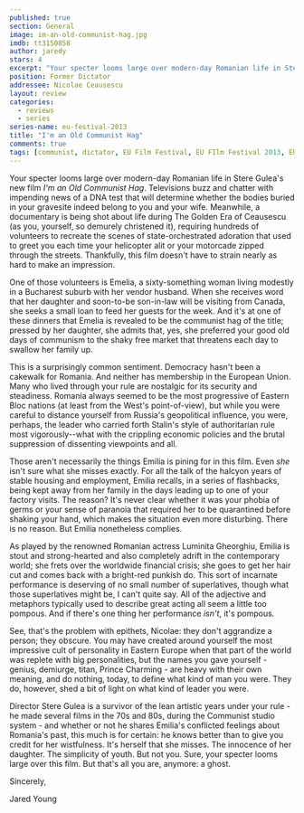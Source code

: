 ```yaml
---
published: true
section: General
image: im-an-old-communist-hag.jpg
imdb: tt3150858
author: jaredy 
stars: 4
excerpt: "Your specter looms large over modern-day Romanian life in Stere Gulea's new film I'm an Old Communist Hag."
position: Former Dictator
addressee: Nicolae Ceausescu 
layout: review
categories: 
  - reviews
  - series
series-name: eu-festival-2013
title: "I'm an Old Communist Hag"
comments: true
tags: [communist, dictator, EU Film Festival, EU FIlm Festival 2013, EUFF, Festivals, Letters, Romania, Romanian]
---
```


Your specter looms large over modern-day Romanian life in Stere Gulea's new film _I'm an Old Communist Hag_. Televisions buzz and chatter with impending news of a DNA test that will determine whether the bodies buried in your gravesite indeed belong to you and your wife. Meanwhile, a documentary is being shot about life during The Golden Era of Ceausescu (as you, yourself, so demurely christened it), requiring hundreds of volunteers to recreate the scenes of state-orchestrated adoration that used to greet you each time your helicopter alit or your motorcade zipped through the streets. Thankfully, this film doesn't have to strain nearly as hard to make an impression.

One of those volunteers is Emelia, a sixty-something woman living modestly in a Bucharest suburb with her vendor husband. When she receives word that her daughter and soon-to-be son-in-law will be visiting from Canada, she seeks a small loan to feed her guests for the week. And it's at one of these dinners that Emelia is revealed to be the communist hag of the title; pressed by her daughter, she admits that, yes, she preferred your good old days of communism to the shaky free market that threatens each day to swallow her family up.

This is a surprisingly common sentiment. Democracy hasn't been a cakewalk for Romania. And neither has membership in the European Union. Many who lived through your rule are nostalgic for its security and steadiness. Romania always seemed to be the most progressive of Eastern Bloc nations (at least from the West's point-of-view), but while you were careful to distance yourself from Russia's geopolitical influence, you were, perhaps, the leader who carried forth Stalin's style of authoritarian rule most vigorously--what with the crippling economic policies and the brutal suppression of dissenting viewpoints and all.

Those aren't necessarily the things Emilia is pining for in this film. Even _she_ isn't sure what she misses exactly. For all the talk of the halcyon years of stable housing and employment, Emilia recalls, in a series of flashbacks, being kept away from her family in the days leading up to one of your factory visits. The reason? It's never clear whether it was your phobia of germs or your sense of paranoia that required her to be quarantined before shaking your hand, which makes the situation even more disturbing. There is no reason. But Emilia nonetheless complies.

As played by the renowned Romanian actress Luminita Gheorghiu, Emilia is stout and strong-hearted and also completely adrift in the contemporary world; she frets over the worldwide financial crisis; she goes to get her hair cut and comes back with a bright-red punkish do. This sort of incarnate performance is deserving of no small number of superlatives, though what those superlatives might be, I can't quite say. All of the adjective and metaphors typically used to describe great acting all seem a little too pompous. And if there's one thing her performance _isn't_, it's pompous.

See, that's the problem with epithets, Nicolae: they don't aggrandize a person; they obscure. You may have created around yourself the most impressive cult of personality in Eastern Europe when that part of the world was replete with big personalities, but the names you gave yourself - genius, demiurge, titan, Prince Charming - are heavy with their own meaning, and do nothing, today, to define what kind of man you were. They do, however, shed a bit of light on what kind of leader you were.

Director Stere Gulea is a survivor of the lean artistic years under your rule - he made several films in the 70s and 80s, during the Communist studio system - and whether or not he shares Emilia's conflicted feelings about Romania's past, this much is for certain: he knows better than to give you credit for her wistfulness. It's herself that she misses. The innocence of her daughter. The simplicity of youth. But not you. Sure, your specter looms large over this film. But that's all you are, anymore: a ghost.

Sincerely,

Jared Young